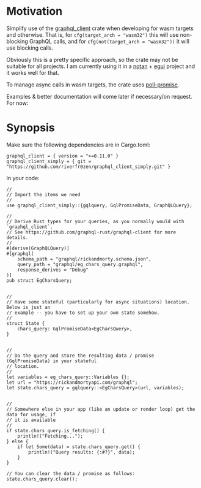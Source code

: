 # Motivation 

Simplify use of the [graphql_client](https://github.com/graphql-rust/graphql-client) crate when developing for wasm targets and otherwise. That is, for `cfg(target_arch = "wasm32")` this will use non-blocking GraphQL calls, and for `cfg(not(target_arch = "wasm32"))` it will use blocking calls.

Obviously this is a pretty specific approach, so the crate may not be suitable for all projects. I am currently using it in a [notan](https://github.com/Nazariglez/notan) + [egui](https://github.com/emilk/egui) project and it works well for that.

To manage async calls in wasm targets, the crate uses [poll-promise](https://github.com/EmbarkStudios/poll-promise).

Examples & better documentation will come later if necessary/on request. For now:


# Synopsis


Make sure the following dependencies are in Cargo.toml:

```
graphql_client = { version = ">=0.11.0" }
graphql_client_simply = { git = "https://github.com/riverfr0zen/graphql_client_simply.git" }
```

In your code: 

```
//
// Import the items we need
//
use graphql_client_simply::{gqlquery, GqlPromiseData, GraphQLQuery};

//
// Derive Rust types for your queries, as you normally would with `graphql_client`. 
// See https://github.com/graphql-rust/graphql-client for more details.
//
#[derive(GraphQLQuery)]
#[graphql(
    schema_path = "graphql/rickandmorty.schema.json",
    query_path = "graphql/eg_chars_query.graphql",
    response_derives = "Debug"
)]
pub struct EgCharsQuery;


//
// Have some stateful (particularly for async situations) location. Below is just an
// example -- you have to set up your own state somehow.
//
struct State {
    chars_query: GqlPromiseData<EgCharsQuery>,
}


//
// Do the query and store the resulting data / promise (GqlPromiseData) in your stateful
// location. 
//
let variables = eg_chars_query::Variables {};
let url = "https://rickandmortyapi.com/graphql";
let state.chars_query = gqlquery::<EgCharsQuery>(url, variables);


//
// Somewhere else in your app (like an update or render loop) get the data for usage, if
// it is available
//
if state.chars_query.is_fetching() {
    println!("Fetching...");
} else {
    if let Some(data) = state.chars_query.get() {
        println!("Query results: {:#?}", data);
    }
}

// You can clear the data / promise as follows:
state.chars_query.clear();



```